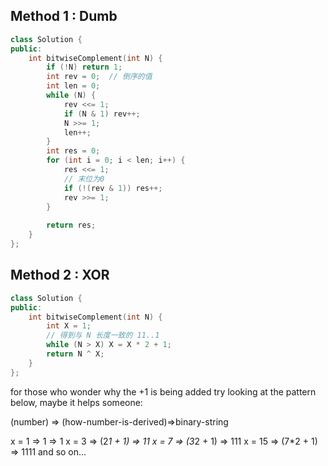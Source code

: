 ## Method 1 : Dumb

```cpp
class Solution {
public:
    int bitwiseComplement(int N) {
        if (!N) return 1;
        int rev = 0;  // 倒序的值
        int len = 0;
        while (N) {
            rev <<= 1;
            if (N & 1) rev++;
            N >>= 1;
            len++;
        }
        int res = 0;
        for (int i = 0; i < len; i++) {
            res <<= 1;
            // 末位为0
            if (!(rev & 1)) res++;
            rev >>= 1;
        }
        
        return res;
    }
};
```

## Method 2 : XOR

```CPP
class Solution {
public:
    int bitwiseComplement(int N) {
        int X = 1;
        // 得到与 N 长度一致的 11..1
        while (N > X) X = X * 2 + 1;
        return N ^ X;
    }
};
```

for those who wonder why the +1 is being added try looking at the pattern below, maybe it helps someone:

(number) => (how-number-is-derived)=>binary-string

x = 1 => 1 => 1
x = 3 => (2*1 + 1) => 11
x = 7 => (3*2 + 1) => 111
x = 15 => (7*2 + 1) => 1111
and so on...